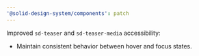 ```yaml
---
'@solid-design-system/components': patch
---
```


Improved `sd-teaser` and `sd-teaser-media` accessibility:

- Maintain consistent behavior between hover and focus states.